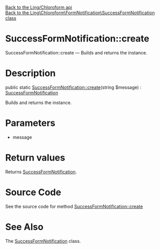 [Back to the Ling/Chloroform api](https://github.com/lingtalfi/Chloroform/blob/master/doc/api/Ling/Chloroform.md)<br>
[Back to the Ling\Chloroform\FormNotification\SuccessFormNotification class](https://github.com/lingtalfi/Chloroform/blob/master/doc/api/Ling/Chloroform/FormNotification/SuccessFormNotification.md)


SuccessFormNotification::create
================



SuccessFormNotification::create — Builds and returns the instance.




Description
================


public static [SuccessFormNotification::create](https://github.com/lingtalfi/Chloroform/blob/master/doc/api/Ling/Chloroform/FormNotification/SuccessFormNotification/create.md)(string $message) : [SuccessFormNotification](https://github.com/lingtalfi/Chloroform/blob/master/doc/api/Ling/Chloroform/FormNotification/SuccessFormNotification.md)




Builds and returns the instance.




Parameters
================


- message

    


Return values
================

Returns [SuccessFormNotification](https://github.com/lingtalfi/Chloroform/blob/master/doc/api/Ling/Chloroform/FormNotification/SuccessFormNotification.md).








Source Code
===========
See the source code for method [SuccessFormNotification::create](https://github.com/lingtalfi/Chloroform/blob/master/FormNotification/SuccessFormNotification.php#L20-L23)


See Also
================

The [SuccessFormNotification](https://github.com/lingtalfi/Chloroform/blob/master/doc/api/Ling/Chloroform/FormNotification/SuccessFormNotification.md) class.




